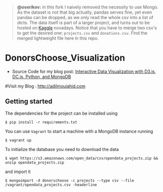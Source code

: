 > **@oserikov:** in this fork I naively removed the necessity to use Mongo. As the dataset is not that big actually, pandas serves fine, yet even pandas can be dropped, as we only read the whole csv into a list of dicts. The data itself is part of a larger project, and turns out to be hosted on [Kaggle](https://www.kaggle.com/c/kdd-cup-2014-predicting-excitement-at-donors-choose) novadays. Notice that you have to merge two csv's to get the desired one: `projects.csv` and `donations.csv`. Find the merged lightweight file here in this repo.


# DonorsChoose_Visualization
* Source Code for my blog post: [Interactive Data Visualization with D3.js, DC.js, Python, and MongoDB](http://adilmoujahid.com/posts/2015/01/interactive-data-visualization-d3-dc-python-mongodb/)

#Visit my Blog : http://adilmoujahid.com

## Getting started

The dependencies for the project can be installed using

    $ pip install -r requirements.txt

You can use ``Vagrant`` to start a machine with a MongoDB instance running

    $ vagrant up

To initialize the database you need to download the data

    $ wget https://s3.amazonaws.com/open_data/csv/opendata_projects.zip && unzip opendata_projects.zip

and import it

    $ mongoimport -d donorschoose -c projects --type csv --file /vagrant/opendata_projects.csv -headerline
